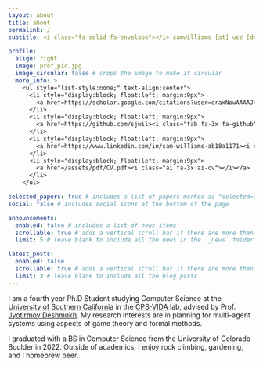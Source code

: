 ```yaml
---
layout: about
title: about
permalink: /
subtitle: <i class="fa-solid fa-envelope"></i> samwilliams [at] usc [dot] edu

profile:
  align: right
  image: prof_pic.jpg
  image_circular: false # crops the image to make it circular
  more_info: >
    <ul style="list-style:none;" text-align:center">
      <li style="display:block; float:left; margin:9px">
        <a href=https://scholar.google.com/citations?user=draxNowAAAAJ><i class="ai ai-google-scholar-square ai-3x"></i></a>
      </li>
      <li style="display:block; float:left; margin:9px">
        <a href=https://github.com/sjwil><i class="fab fa-3x fa-github"></i></a>
      </li>
      <li style="display:block; float:left; margin:9px">
        <a href=https://www.linkedin.com/in/sam-williams-ab18a1171><i class="fa-brands fa-3x fa-linkedin-in"></i>
      </li>
      <li style="display:block; float:left; margin:9px">
        <a href=/assets/pdf/CV.pdf><i class="ai fa-3x ai-cv"></i></a>
      </li>
    </ul>

selected_papers: true # includes a list of papers marked as "selected={true}"
social: false # includes social icons at the bottom of the page

announcements:
  enabled: false # includes a list of news items
  scrollable: true # adds a vertical scroll bar if there are more than 3 news items
  limit: 5 # leave blank to include all the news in the `_news` folder

latest_posts:
  enabled: false
  scrollable: true # adds a vertical scroll bar if there are more than 3 new posts items
  limit: 3 # leave blank to include all the blog posts
---
```


I am a fourth year Ph.D Student studying Computer Science at the [University of Southern California](https://cs.usc.edu) in the [CPS-VIDA](https://cps-vida.github.io) lab, advised by Prof. [Jyotirmoy Deshmukh](https://jdeshmukh.github.io/). My research interests are in planning for multi-agent systems using aspects of game theory and formal methods. 

I graduated with a BS in Computer Science from the University of Colorado Boulder in 2022. Outside of academics, I enjoy rock climbing, gardening, and I homebrew beer. 
